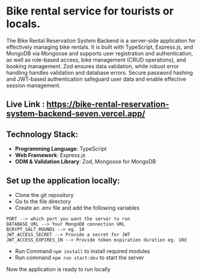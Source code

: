 # Bike rental service for tourists or locals.

The Bike Rental Reservation System Backend is a server-side application for effectively managing bike rentals. It is built with TypeScript, Express.js, and MongoDB via Mongoose and supports user registration and authentication, as well as role-based access, bike management (CRUD operations), and booking management. Zod ensures data validation, while robust error handling handles validation and database errors. Secure password hashing and JWT-based authentication safeguard user data and enable effective session management.

## Live Link : https://bike-rental-reservation-system-backend-seven.vercel.app/

## Technology Stack:

- **Programming Language**: TypeScript
- **Web Framework**: Express.js
- **ODM & Validation Library**: Zod, Mongoose for MongoDB

## Set up the application locally:

- Clone the git repository
- Go to the file directory
- Create an .env file and add the following variables

```
PORT --> which port you want the server to run
DATABASE_URL --> Your MongoDB connection URL
BCRYPT_SALT_ROUNDS --> eg. 10
JWT_ACCESS_SECRET --> Provide a secret for JWT
JWT_ACCESS_EXPIRES_IN --> Provide token expiration duration eg. 10d
```

- Run Command `npm install` to install required modules
- Run command `npm run start:dev` to start the server

Now the application is ready to run locally
